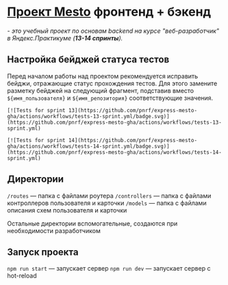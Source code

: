 # [Проект Mesto](https://github.com/pnrf/express-mesto-gha) фронтенд + бэкенд
*- это учебный проект по основам backend на курсе "веб-разработчик" в Яндекс.Практикуме (**13-14 спринты**).*


## Настройка бейджей статуса тестов
Перед началом работы над проектом рекомендуется исправить бейджи, отражающие статус прохождения тестов.
Для этого замените разметку бейджей на следующий фрагмент, подставив вместо `${имя_пользователя}` и `${имя_репозитория}` соответствующие значения.

```
[![Tests for sprint 13](https://github.com/pnrf/express-mesto-gha/actions/workflows/tests-13-sprint.yml/badge.svg)](https://github.com/pnrf/express-mesto-gha/actions/workflows/tests-13-sprint.yml)

[![Tests for sprint 14](https://github.com/pnrf/express-mesto-gha/actions/workflows/tests-14-sprint.yml/badge.svg)](https://github.com/pnrf/express-mesto-gha/actions/workflows/tests-14-sprint.yml)
```


## Директории

`/routes` — папка с файлами роутера
`/controllers` — папка с файлами контроллеров пользователя и карточки
`/models` — папка с файлами описания схем пользователя и карточки

Остальные директории вспомогательные, создаются при необходимости разработчиком

## Запуск проекта

`npm run start` — запускает сервер
`npm run dev` — запускает сервер с hot-reload

